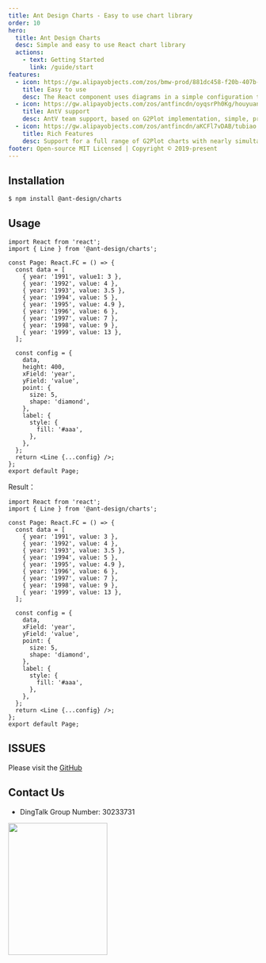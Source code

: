 ```yaml
---
title: Ant Design Charts - Easy to use chart library
order: 10
hero:
  title: Ant Design Charts
  desc: Simple and easy to use React chart library
  actions:
    - text: Getting Started
      link: /guide/start
features:
  - icon: https://gw.alipayobjects.com/zos/bmw-prod/881dc458-f20b-407b-947a-95104b5ec82b/k79dm8ih_w144_h144.png
    title: Easy to use
    desc: The React component uses diagrams in a simple configuration that renders elegant, standard diagrams
  - icon: https://gw.alipayobjects.com/zos/antfincdn/oyqsrPh0Kg/houyuan.png
    title: AntV support
    desc: AntV team support, based on G2Plot implementation, simple, professional and reliable
  - icon: https://gw.alipayobjects.com/zos/antfincdn/aKCFl7vDAB/tubiao.png
    title: Rich Features
    desc: Support for a full range of G2Plot charts with nearly simultaneous updates
footer: Open-source MIT Licensed | Copyright © 2019-present
---
```


## Installation

```bash
$ npm install @ant-design/charts
```

## Usage

```tsx | pure
import React from 'react';
import { Line } from '@ant-design/charts';

const Page: React.FC = () => {
  const data = [
    { year: '1991', value1: 3 },
    { year: '1992', value: 4 },
    { year: '1993', value: 3.5 },
    { year: '1994', value: 5 },
    { year: '1995', value: 4.9 },
    { year: '1996', value: 6 },
    { year: '1997', value: 7 },
    { year: '1998', value: 9 },
    { year: '1999', value: 13 },
  ];

  const config = {
    data,
    height: 400,
    xField: 'year',
    yField: 'value',
    point: {
      size: 5,
      shape: 'diamond',
    },
    label: {
      style: {
        fill: '#aaa',
      },
    },
  };
  return <Line {...config} />;
};
export default Page;
```

Result：

```tsx
import React from 'react';
import { Line } from '@ant-design/charts';

const Page: React.FC = () => {
  const data = [
    { year: '1991', value: 3 },
    { year: '1992', value: 4 },
    { year: '1993', value: 3.5 },
    { year: '1994', value: 5 },
    { year: '1995', value: 4.9 },
    { year: '1996', value: 6 },
    { year: '1997', value: 7 },
    { year: '1998', value: 9 },
    { year: '1999', value: 13 },
  ];

  const config = {
    data,
    xField: 'year',
    yField: 'value',
    point: {
      size: 5,
      shape: 'diamond',
    },
    label: {
      style: {
        fill: '#aaa',
      },
    },
  };
  return <Line {...config} />;
};
export default Page;
```

## ISSUES

Please visit the [GitHub](https://github.com/ant-design/ant-design-charts)

## Contact Us

- DingTalk Group Number: 30233731

<img src="https://gw.alipayobjects.com/zos/antfincdn/9sHnl5k%26u4/dingdingqun.png" width="200" height="266" />
